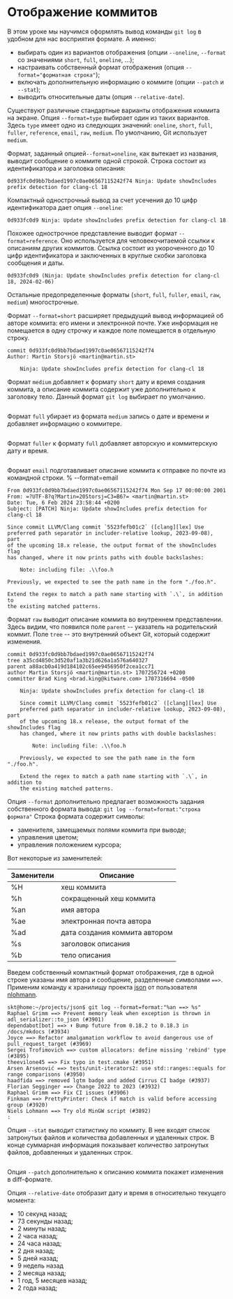 # Отображение коммитов

<!-- STEP: Введение -->
В этом уроке мы научимся оформлять вывод команды `git log` в удобном для нас восприятия формате.
А именно:
* выбирать один из вариантов отображения (опции `--oneline`, `--format` со значениями `short`, `full`, `oneline`, ...);
* настраивать собственный формат отображения (опция `--format="форматная строка"`);
* включать дополнительную информацию о коммите (опции `--patch` и `--stat`);
* выводить относительные даты (опция `--relative-date`).


<!-- STEP: Опция `--format=<type>` -->
Существуют различные стандартные варианты отображения коммита на экране.
Опция `--format=type` выбирает один из таких вариантов.
Здесь `type` имеет одно из следующих значений: `oneline`, `short`, `full`, `fuller`, `reference`, `email`, `raw`, `medium`.
По умолчанию, Git использует `medium`.

Формат, заданный опцией`--format=oneline`, как вытекает из названия, выводит сообщение о коммите одной строкой.
Строка состоит из идентификатора и заголовка описания:
```
0d933fc0d9bb7bdaed1997c0ae06567115242f74 Ninja: Update showIncludes prefix detection for clang-cl 18
```
Компактный однострочный вывод за счет усечения до 10 цифр идентификатора дает опция `--oneline`:
```
0d933fc0d9 Ninja: Update showIncludes prefix detection for clang-cl 18
```
Похожее однострочное представление выводит формат `--format=reference`.
Оно используется для человекочитаемой ссылки к описаниям других коммитов.
Ссылка состоит из укороченного до 10 цифр идентификатора и заключенных в круглые скобки заголовка сообщения и даты.
```
0d933fc0d9 (Ninja: Update showIncludes prefix detection for clang-cl 18, 2024-02-06)
```
Остальные предопределенные форматы (`short`, `full`, `fuller`, `email`, `raw`, `medium`) многострочные.

Формат `--format=short` расширяет предыдущий вывод информацией об авторе коммита: его имени и электронной почте.
Уже информация не помещается в одну строчку и каждое поле помещается в отдельную строку.
```
commit 0d933fc0d9bb7bdaed1997c0ae06567115242f74
Author: Martin Storsjö <martin@martin.st>

    Ninja: Update showIncludes prefix detection for clang-cl 18
```

Формат `medium` добавляет к формату `short` дату и время создания коммита, а описание коммита содержит уже дополнительно к заголовку тело.
Данный формат `git log` выбирает по умолчанию.

```{figure} ./images/git-log-medium.png
```

Формат `full` убирает из формата `medium` запись о дате и времени и добавляет информацию о коммитере.

```{figure} ./images/git-log-full.png
```

Формат `fuller` к формату `full` добавляет авторскую и коммитерскую дату и время.
```{figure} ./images/git-log-fuller.png
```

Формат `email` подготавливает описание коммита к отправке по почте из командной строки.
% --format=email
```
From 0d933fc0d9bb7bdaed1997c0ae06567115242f74 Mon Sep 17 00:00:00 2001
From: =?UTF-8?q?Martin=20Storsj=C3=B6?= <martin@martin.st>
Date: Tue, 6 Feb 2024 23:58:44 +0200
Subject: [PATCH] Ninja: Update showIncludes prefix detection for clang-cl 18

Since commit LLVM/Clang commit `5523fefb01c2` ([clang][lex] Use
preferred path separator in includer-relative lookup, 2023-09-08), part
of the upcoming 18.x release, the output format of the showIncludes flag
has changed, where it now prints paths with double backslashes:

    Note: including file: .\\foo.h

Previously, we expected to see the path name in the form "./foo.h".

Extend the regex to match a path name starting with `.\`, in addition to
the existing matched patterns.
```

Формат `raw` выводит описание коммита во внутреннем представлении.
Здесь видим, что появился поле `parent` -- указатель на родительский коммит.
Поле `tree` -- это внутренний объект Git, который содержит изменения.
```
commit 0d933fc0d9bb7bdaed1997c0ae06567115242f74
tree a35cd4850c3d520af1a3b21d626a1a576a640327
parent a88acb0a419d184102c65ee9456950f2cea1cc71
author Martin Storsjö <martin@martin.st> 1707256724 +0200
committer Brad King <brad.king@kitware.com> 1707316694 -0500

    Ninja: Update showIncludes prefix detection for clang-cl 18
    
    Since commit LLVM/Clang commit `5523fefb01c2` ([clang][lex] Use
    preferred path separator in includer-relative lookup, 2023-09-08), part
    of the upcoming 18.x release, the output format of the showIncludes flag
    has changed, where it now prints paths with double backslashes:
    
        Note: including file: .\\foo.h
    
    Previously, we expected to see the path name in the form "./foo.h".
    
    Extend the regex to match a path name starting with `.\`, in addition to
    the existing matched patterns.
```


<!-- STEP: Опция `--format="форматная строка"` -->
Опция `--format` дополнительно предлагает возможность задания собственного формата вывода:
`git log --format=format:"строка формата"`
Строка формата содержит символы:
* заменителя, замещаемых полями коммита при выводе;
* управления цветом;
* управления положением курсора;

Вот некоторые из заменителей:

| Заменители |     Описание        |
|-------|--------------------------|
|  %H   | хеш коммита              | 
|  %h   | сокращенный хеш коммита  | 
|  %an  | имя автора               | 
|  %ae  | электронная почта автора | 
|  %ad  | дата создания коммита автором | 
|  %s   | заголовок описания       | 
|  %b   | тело описания            | 

Введем собственный компактный формат отображения, где в одной строке указаны имя автора и сообщение, разделенные символами `==>`.
Применим команду к хранилищу проекта [json](https://github.com/nlohmann/json.git) от пользователя [nlohmann](https://github.com/nlohmann).

``` console
skt@home:~/projects/json$ git log --format=format:"%an ==> %s"
Raphael Grimm ==> Prevent memory leak when exception is thrown in adl_serializer::to_json (#3901)
dependabot[bot] ==> ⬆️ Bump future from 0.18.2 to 0.18.3 in /docs/mkdocs (#3934)
Joyce ==> Refactor amalgamation workflow to avoid dangerous use of pull_request_target (#3969)
Sergei Trofimovich ==> custom allocators: define missing 'rebind' type (#3895)
theevilone45 ==> Fix typo in test.cmake (#3951)
Arsen Arsenović ==> tests/unit-iterators2: use std::ranges::equals for range comparisons (#3950)
haadfida ==> removed lgtm badge and added Cirrus CI badge (#3937)
Florian Segginger ==> Change 2022 to 2023 (#3932)
Raphael Grimm ==> Fix CI issues (#3906)
Finkman ==> PrettyPrinter: Check if match is valid before accessing group (#3920)
Niels Lohmann ==> Try old MinGW script (#3892)
:
```


<!-- STEP: Опция `--stat` -->
Опция `--stat` выводит статистику по коммиту.
В нее входят список затронутых файлов и количества добавленных и удаленных строк.
В конце суммарная информация показывает количество затронутых файлов, добавленных и удаленных строк.
```{figure} ./images/git-log-stat.png
```


<!-- STEP: Опция `--patch` -->
Опция `--patch` дополнительно к описанию коммита покажет изменения в diff-формате.


<!-- STEP: Опция `--relative-date` -->
Опция `--relative-date` отобразит дату и время в относительно текущего момента:
* 10 секунд назад;
* 73 секунды назад;
* 2 минуты назад;
* 2 часа назад;
* 24 часа назад;
* 2 дня назад;
* 5 дней назад;
* 9 недель назад
* 2 месяца назад;
* 1 год, 5 месяцев назад;
* 2 года назад;

```{figure} ./images/git-log-relative-date.png
```

